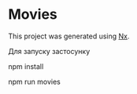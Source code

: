 # Movies

This project was generated using [Nx](https://nx.dev).

Для запуску застосунку

npm install

npm run movies
